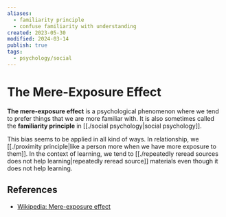 ```yaml
---
aliases:
  - familiarity principle
  - confuse familiarity with understanding
created: 2023-05-30
modified: 2024-03-14
publish: true
tags:
  - psychology/social
---
```


# The Mere-Exposure Effect
**The mere-exposure effect** is a psychological phenomenon where we tend to prefer things that we are more familiar with. It is also sometimes called the **familiarity principle** in [[./social psychology|social psychology]].

This bias seems to be applied in all kind of ways. In relationship, we [[./proximity principle|like a person more when we have more exposure to them]]. In the context of learning, we tend to [[./repeatedly reread sources does not help learning|repeatedly reread source]] materials even though it does not help learning.

## References
- [Wikipedia: Mere-exposure effect](https://en.wikipedia.org/wiki/Mere-exposure_effect)